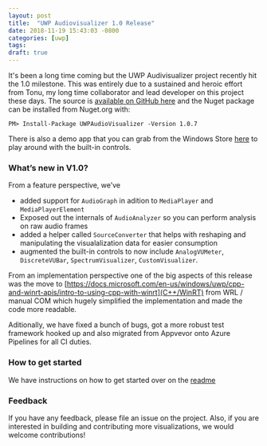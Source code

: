 ```yaml
---
layout: post
title:  "UWP Audiovisualizer 1.0 Release"
date: 2018-11-19 15:43:03 -0800
categories: [uwp]
tags:
draft: true
---
```

It's been a long time coming but the UWP Audivisualizer project recently hit the 1.0 milestone.  This was entirely due to a sustained and heroic effort from Tonu, my long time collaborator and lead developer on this project these days.  The source is [available on GitHub here](https://github.com/clarkezone/audiovisualizer) and the Nuget package can be installed from Nuget.org with:

`
PM> Install-Package UWPAudioVisualizer -Version 1.0.7
`

There is also a demo app that you can grab from the Windows Store [here](https://www.microsoft.com/en-us/p/audio-spectrum-visualizer/9nfrlr613699?activetab=pivot:overviewtab) to play around with the built-in controls.

### What’s new in V1.0?
From a feature perspective, we’ve
- added support for `AudioGraph` in adition to `MediaPlayer` and `MediaPlayerElement`
- Exposed out the internals of `AudioAnalyzer` so you can perform analysis on raw audio frames
- added a helper called `SourceConverter` that helps with reshaping and manipulating the visualalization data for easier consumption
- augmented the built-in controls to now include `AnalogVUMeter`, `DiscreteVUBar`, `SpectrumVisualizer`, `CustomVisualizer`.

From an implementation perspective one of the big aspects of this release was the move to [https://docs.microsoft.com/en-us/windows/uwp/cpp-and-winrt-apis/intro-to-using-cpp-with-winrt](C++/WinRT) from WRL / manual COM which hugely simplified the implementation and made the code more readable.

Aditionally, we have fixed a bunch of bugs, got a more robust test framework hooked up and also migrated from Appvevor onto Azure Pipelines for all CI duties.

### How to get started
We have instructions on how to get started over on the [readme]( https://github.com/clarkezone/audiovisualizer)

### Feedback
If you have any feedback, please file an issue on the project.  Also, if you are interested in building and contributing more visualizations, we would welcome contributions!